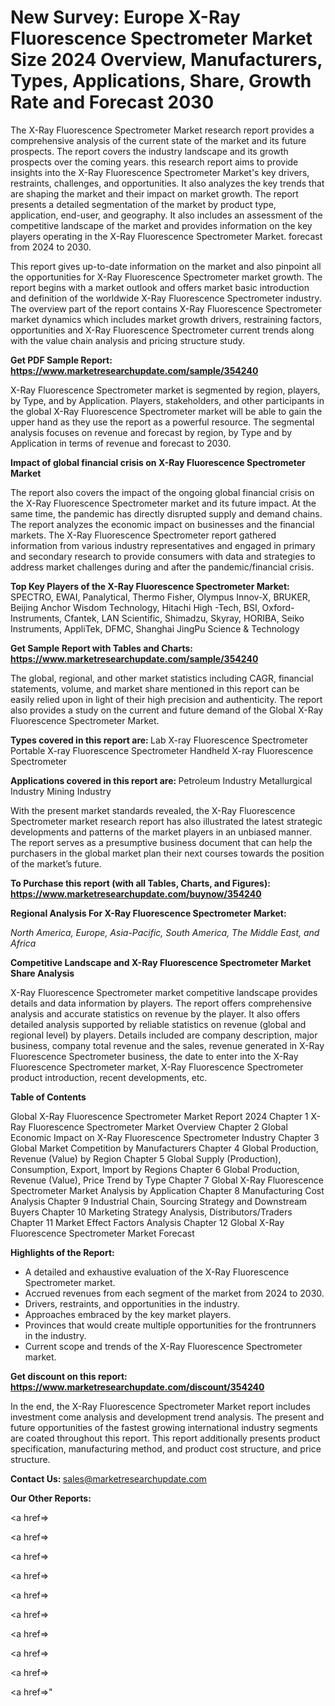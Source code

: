 # New Survey: Europe X-Ray Fluorescence Spectrometer Market Size 2024 Overview, Manufacturers, Types, Applications, Share, Growth Rate and Forecast 2030

The X-Ray Fluorescence Spectrometer Market research report provides a comprehensive analysis of the current state of the market and its future prospects. The report covers the industry landscape and its growth prospects over the coming years. this research report aims to provide insights into the X-Ray Fluorescence Spectrometer Market's key drivers, restraints, challenges, and opportunities. It also analyzes the key trends that are shaping the market and their impact on market growth. The report presents a detailed segmentation of the market by product type, application, end-user, and geography. It also includes an assessment of the competitive landscape of the market and provides information on the key players operating in the X-Ray Fluorescence Spectrometer Market. forecast from 2024 to 2030.

This report gives up-to-date information on the market and also pinpoint all the opportunities for X-Ray Fluorescence Spectrometer market growth. The report begins with a market outlook and offers market basic introduction and definition of the worldwide X-Ray Fluorescence Spectrometer industry. The overview part of the report contains X-Ray Fluorescence Spectrometer market dynamics which includes market growth drivers, restraining factors, opportunities and X-Ray Fluorescence Spectrometer current trends along with the value chain analysis and pricing structure study.

<strong><b>Get PDF Sample Report: <a href=https://www.marketresearchupdate.com/sample/354240>https://www.marketresearchupdate.com/sample/354240</a></b></strong>

X-Ray Fluorescence Spectrometer market is segmented by region, players, by Type, and by Application. Players, stakeholders, and other participants in the global X-Ray Fluorescence Spectrometer market will be able to gain the upper hand as they use the report as a powerful resource. The segmental analysis focuses on revenue and forecast by region, by Type and by Application in terms of revenue and forecast to 2030.

<strong><b>Impact of global financial crisis on X-Ray Fluorescence Spectrometer Market</b></strong>

The report also covers the impact of the ongoing global financial crisis on the X-Ray Fluorescence Spectrometer market and its future impact. At the same time, the pandemic has directly disrupted supply and demand chains. The report analyzes the economic impact on businesses and the financial markets. The X-Ray Fluorescence Spectrometer report gathered information from various industry representatives and engaged in primary and secondary research to provide consumers with data and strategies to address market challenges during and after the pandemic/financial crisis.

<strong><b>Top Key Players of the X-Ray Fluorescence Spectrometer Market:
</b></strong>SPECTRO, EWAI, Panalytical, Thermo Fisher, Olympus Innov-X, BRUKER, Beijing Anchor Wisdom Technology, Hitachi High -Tech, BSI, Oxford-Instruments, Cfantek, LAN Scientific, Shimadzu, Skyray, HORIBA, Seiko Instruments, AppliTek, DFMC, Shanghai JingPu Science & Technology<strong><b>
</b></strong>

<strong><b>Get Sample Report with Tables and Charts: <a href=https://www.marketresearchupdate.com/sample/354240>https://www.marketresearchupdate.com/sample/354240</a></b></strong>

The global, regional, and other market statistics including CAGR, financial statements, volume, and market share mentioned in this report can be easily relied upon in light of their high precision and authenticity. The report also provides a study on the current and future demand of the Global X-Ray Fluorescence Spectrometer Market.

<strong><b>Types covered in this report are:
</b></strong>Lab X-ray Fluorescence Spectrometer
Portable X-ray Fluorescence Spectrometer
Handheld X-ray Fluorescence Spectrometer<strong><b>
</b></strong>

<strong><b>Applications covered in this report are:
</b></strong>Petroleum Industry
Metallurgical Industry
Mining Industry<strong><b>
</b></strong>

With the present market standards revealed, the X-Ray Fluorescence Spectrometer market research report has also illustrated the latest strategic developments and patterns of the market players in an unbiased manner. The report serves as a presumptive business document that can help the purchasers in the global market plan their next courses towards the position of the market’s future.

<strong><b>To Purchase this report (with all Tables, Charts, and Figures): <a href=https://www.marketresearchupdate.com/buynow/354240>https://www.marketresearchupdate.com/buynow/354240</a></b></strong>

<strong><b>Regional Analysis For X-Ray Fluorescence Spectrometer Market:</b></strong>

<em><i>North America, Europe, Asia-Pacific, South America, The Middle East, and Africa</i></em>

<strong><b>Competitive Landscape and X-Ray Fluorescence Spectrometer Market Share Analysis</b></strong>

X-Ray Fluorescence Spectrometer market competitive landscape provides details and data information by players. The report offers comprehensive analysis and accurate statistics on revenue by the player. It also offers detailed analysis supported by reliable statistics on revenue (global and regional level) by players. Details included are company description, major business, company total revenue and the sales, revenue generated in X-Ray Fluorescence Spectrometer business, the date to enter into the X-Ray Fluorescence Spectrometer market, X-Ray Fluorescence Spectrometer product introduction, recent developments, etc.

<strong><b>Table of Contents</b></strong>

Global X-Ray Fluorescence Spectrometer Market Report 2024
Chapter 1 X-Ray Fluorescence Spectrometer Market Overview
Chapter 2 Global Economic Impact on X-Ray Fluorescence Spectrometer Industry
Chapter 3 Global Market Competition by Manufacturers
Chapter 4 Global Production, Revenue (Value) by Region
Chapter 5 Global Supply (Production), Consumption, Export, Import by Regions
Chapter 6 Global Production, Revenue (Value), Price Trend by Type
Chapter 7 Global X-Ray Fluorescence Spectrometer Market Analysis by Application
Chapter 8 Manufacturing Cost Analysis
Chapter 9 Industrial Chain, Sourcing Strategy and Downstream Buyers
Chapter 10 Marketing Strategy Analysis, Distributors/Traders
Chapter 11 Market Effect Factors Analysis
Chapter 12 Global X-Ray Fluorescence Spectrometer Market Forecast

<strong><b>Highlights of the Report:</b></strong>

- A detailed and exhaustive evaluation of the X-Ray Fluorescence Spectrometer market.
- Accrued revenues from each segment of the market from 2024 to 2030.
- Drivers, restraints, and opportunities in the industry.
- Approaches embraced by the key market players.
- Provinces that would create multiple opportunities for the frontrunners in the industry.
- Current scope and trends of the X-Ray Fluorescence Spectrometer market.

<strong><b>Get discount on this report: <a href=https://www.marketresearchupdate.com/discount/354240>https://www.marketresearchupdate.com/discount/354240</a></b></strong>

In the end, the X-Ray Fluorescence Spectrometer Market report includes investment come analysis and development trend analysis. The present and future opportunities of the fastest growing international industry segments are coated throughout this report. This report additionally presents product specification, manufacturing method, and product cost structure, and price structure.

<strong><b>Contact Us:
</b></strong>sales@marketresearchupdate.com

<strong>Our Other Reports:</strong>

<a href=></a>

<a href=></a>

<a href=></a>

<a href=></a>

<a href=></a>

<a href=></a>

<a href=></a>

<a href=></a>

<a href=></a>

<a href=></a>"
